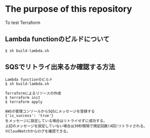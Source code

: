 # The purpose of this repository

To test Terraform

## Lambda functionのビルドについて

    $ sh build-lambda.sh

## SQSでリトライ出来るか確認する方法

    Lambda functionのビルド
    $ sh build-lambda.sh

    Terraformによるリソースの作成
    $ terraform init
    $ terraform apply

    AWSの管理コンソールからSQSにメッセージを登録する
    {'is_success': 'true'}
    をメッセージに設定している場合はリトライせずに成功する。
    上記のメッセージを設定していない場合は30秒間隔で規定回数(4回)リトライされる。
    ※CloudWatchからログを確認できる。
